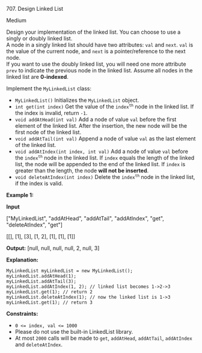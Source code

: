 707\. Design Linked List

Medium

Design your implementation of the linked list. You can choose to use a singly or doubly linked list.  
A node in a singly linked list should have two attributes: `val` and `next`. `val` is the value of the current node, and `next` is a pointer/reference to the next node.  
If you want to use the doubly linked list, you will need one more attribute `prev` to indicate the previous node in the linked list. Assume all nodes in the linked list are **0-indexed**.

Implement the `MyLinkedList` class:

*   `MyLinkedList()` Initializes the `MyLinkedList` object.
*   `int get(int index)` Get the value of the <code>index<sup>th</sup></code> node in the linked list. If the index is invalid, return `-1`.
*   `void addAtHead(int val)` Add a node of value `val` before the first element of the linked list. After the insertion, the new node will be the first node of the linked list.
*   `void addAtTail(int val)` Append a node of value `val` as the last element of the linked list.
*   `void addAtIndex(int index, int val)` Add a node of value `val` before the <code>index<sup>th</sup></code> node in the linked list. If `index` equals the length of the linked list, the node will be appended to the end of the linked list. If `index` is greater than the length, the node **will not be inserted**.
*   `void deleteAtIndex(int index)` Delete the <code>index<sup>th</sup></code> node in the linked list, if the index is valid.

**Example 1:**

**Input** 

["MyLinkedList", "addAtHead", "addAtTail", "addAtIndex", "get", "deleteAtIndex", "get"] 

[[], [1], [3], [1, 2], [1], [1], [1]]

**Output:** [null, null, null, null, 2, null, 3]

**Explanation:** 

    MyLinkedList myLinkedList = new MyLinkedList(); 
    myLinkedList.addAtHead(1); 
    myLinkedList.addAtTail(3); 
    myLinkedList.addAtIndex(1, 2); // linked list becomes 1->2->3 
    myLinkedList.get(1); // return 2 
    myLinkedList.deleteAtIndex(1); // now the linked list is 1->3 
    myLinkedList.get(1); // return 3

**Constraints:**

*   `0 <= index, val <= 1000`
*   Please do not use the built-in LinkedList library.
*   At most `2000` calls will be made to `get`, `addAtHead`, `addAtTail`, `addAtIndex` and `deleteAtIndex`.